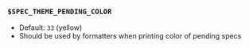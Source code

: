 ### `$SPEC_THEME_PENDING_COLOR`

- Default: `33` (yellow)
- Should be used by formatters when printing color of pending specs

